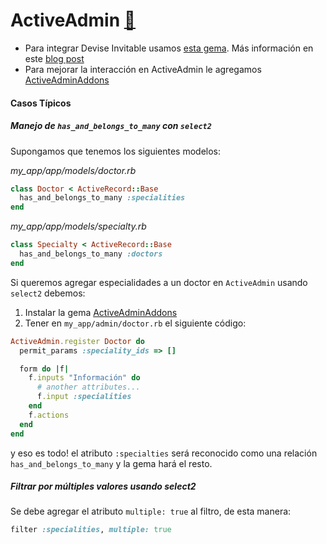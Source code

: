 ActiveAdmin [:link:](https://github.com/activeadmin/activeadmin)
=========

* Para integrar Devise Invitable usamos [esta gema](https://github.com/platanus/admin-invitable). Más información en este [blog post](http://cb.platan.us/invitar-administradores-con-admin-invitable-gem)
* Para mejorar la interacción en ActiveAdmin le agregamos [ActiveAdminAddons](https://github.com/platanus/activeadmin_addons)

#### Casos Típicos

##### Manejo de `has_and_belongs_to_many` con `select2`

Supongamos que tenemos los siguientes modelos:

*my_app/app/models/doctor.rb*

```ruby
class Doctor < ActiveRecord::Base
  has_and_belongs_to_many :specialities
end
```
*my_app/app/models/specialty.rb*

```ruby
class Specialty < ActiveRecord::Base
  has_and_belongs_to_many :doctors
end
```

Si queremos agregar especialidades a un doctor en `ActiveAdmin` usando `select2` debemos:

1. Instalar la gema [ActiveAdminAddons](https://github.com/platanus/activeadmin_addons)
1. Tener en `my_app/admin/doctor.rb` el siguiente código:

```ruby
ActiveAdmin.register Doctor do
  permit_params :speciality_ids => []

  form do |f|
    f.inputs "Información" do
      # another attributes...
      f.input :specialities
    end
    f.actions
  end
end
```

y eso es todo! el atributo `:specialties` será reconocido como una relación `has_and_belongs_to_many` y la gema hará el resto.

##### Filtrar por múltiples valores usando select2

Se debe agregar el atributo `multiple: true` al filtro, de esta manera:

```ruby
filter :specialities, multiple: true
```
